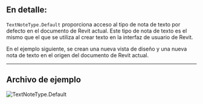 ## En detalle:
`TextNoteType.Default` proporciona acceso al tipo de nota de texto por defecto en el documento de Revit actual. Este tipo de nota de texto es el mismo que el que se utiliza al crear texto en la interfaz de usuario de Revit.

En el ejemplo siguiente, se crean una nueva vista de diseño y una nueva nota de texto en el origen del documento de Revit actual.

___
## Archivo de ejemplo

![TextNoteType.Default](./Revit.Elements.TextNoteType.Default_img.jpg)
